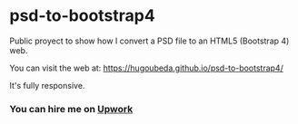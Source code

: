 # psd-to-bootstrap4

Public proyect to show how I convert a PSD file to an HTML5 (Bootstrap 4) web.

You can visit the web at: https://hugoubeda.github.io/psd-to-bootstrap4/

It's fully responsive.

### You can hire me on [Upwork]( https://www.upwork.com/freelancers/~0156a18a2601ce962a "Hire me on Upwork")
